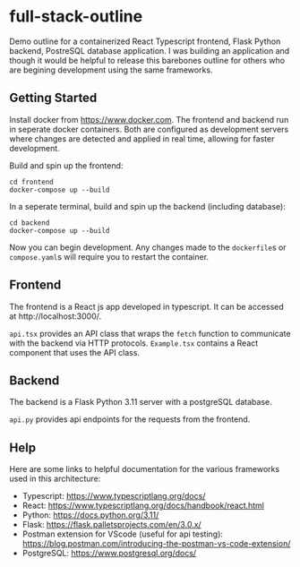# full-stack-outline
Demo outline for a containerized React Typescript frontend, Flask Python backend, PostreSQL database application. I was building an application and though it would be helpful to release this barebones outline for others who are begining development using the same frameworks.

## Getting Started
Install docker from https://www.docker.com. The frontend and backend run in seperate docker containers. Both are configured as development servers where changes are detected and applied in real time, allowing for faster development.

Build and spin up the frontend:
```
cd frontend
docker-compose up --build
```
In a seperate terminal, build and spin up the backend (including database):
```
cd backend
docker-compose up --build
```
Now you can begin development. Any changes made to the `dockerfile`s or `compose.yaml`s will require you to restart the container.


## Frontend
The frontend is a React js app developed in typescript. It can be accessed at http://localhost:3000/.

`api.tsx` provides an API class that wraps the `fetch` function to communicate with the backend via HTTP protocols. `Example.tsx` contains a React component that uses the API class.

## Backend
The backend is a Flask Python 3.11 server with a postgreSQL database.

`api.py` provides api endpoints for the requests from the frontend.

## Help
Here are some links to helpful documentation for the various frameworks used in this architecture:

- Typescript: https://www.typescriptlang.org/docs/
- React: https://www.typescriptlang.org/docs/handbook/react.html
- Python: https://docs.python.org/3.11/
- Flask: https://flask.palletsprojects.com/en/3.0.x/
- Postman extension for VScode (useful for api testing): https://blog.postman.com/introducing-the-postman-vs-code-extension/
- PostgreSQL: https://www.postgresql.org/docs/